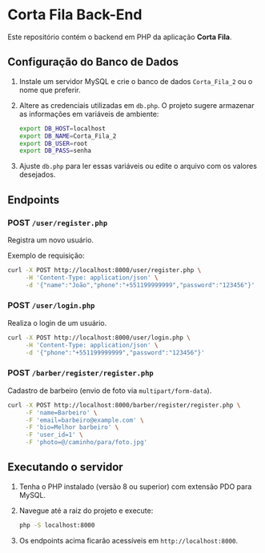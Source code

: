 # Corta Fila Back-End

Este repositório contém o backend em PHP da aplicação **Corta Fila**.

## Configuração do Banco de Dados

1. Instale um servidor MySQL e crie o banco de dados `Corta_Fila_2` ou o nome que preferir.
2. Altere as credenciais utilizadas em `db.php`. O projeto sugere armazenar as informações em variáveis de ambiente:

   ```bash
   export DB_HOST=localhost
   export DB_NAME=Corta_Fila_2
   export DB_USER=root
   export DB_PASS=senha
   ```

3. Ajuste `db.php` para ler essas variáveis ou edite o arquivo com os valores desejados.

## Endpoints

### POST `/user/register.php`
Registra um novo usuário.

Exemplo de requisição:

```bash
curl -X POST http://localhost:8000/user/register.php \
     -H 'Content-Type: application/json' \
     -d '{"name":"João","phone":"+551199999999","password":"123456"}'
```

### POST `/user/login.php`
Realiza o login de um usuário.

```bash
curl -X POST http://localhost:8000/user/login.php \
     -H 'Content-Type: application/json' \
     -d '{"phone":"+551199999999","password":"123456"}'
```

### POST `/barber/register/register.php`
Cadastro de barbeiro (envio de foto via `multipart/form-data`).

```bash
curl -X POST http://localhost:8000/barber/register/register.php \
     -F 'name=Barbeiro' \
     -F 'email=barbeiro@example.com' \
     -F 'bio=Melhor barbeiro' \
     -F 'user_id=1' \
     -F 'photo=@/caminho/para/foto.jpg'
```

## Executando o servidor

1. Tenha o PHP instalado (versão 8 ou superior) com extensão PDO para MySQL.
2. Navegue até a raiz do projeto e execute:

   ```bash
   php -S localhost:8000
   ```

3. Os endpoints acima ficarão acessíveis em `http://localhost:8000`.

